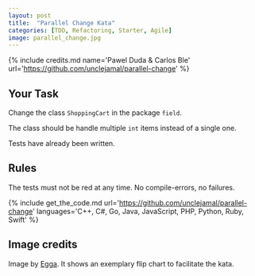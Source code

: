 ```yaml
---
layout: post
title:  "Parallel Change Kata"
categories: [TDD, Refactoring, Starter, Agile]
image: parallel_change.jpg
---
```


{% include credits.md name='Pawel Duda & Carlos Ble' url='https://github.com/unclejamal/parallel-change' %}


## Your Task

Change the class `ShoppingCart` in the package `field`.

The class should be handle multiple `int` items instead of a single one.

Tests have already been written.

## Rules

The tests must not be red at any time. No compile-errors, no failures.

{%
    include get_the_code.md 
    url='https://github.com/unclejamal/parallel-change' 
    languages='C++, C#, Go, Java, JavaScript, PHP, Python, Ruby, Swift'
%}

## Image credits

Image by [Egga](https://github.com/eggstrema). It shows an exemplary flip chart to facilitate the kata.
